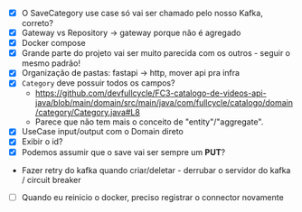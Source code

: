- [x] O SaveCategory use case só vai ser chamado pelo nosso Kafka, correto?
- [x] Gateway vs Repository -> gateway porque não é agregado
- [x] Docker compose
- [x] Grande parte do projeto vai ser muito parecida com os outros - seguir o mesmo padrão!
- [x] Organização de pastas: fastapi -> http, mover api pra infra
- [x] `Category` deve possuir todos os campos?
  - https://github.com/devfullcycle/FC3-catalogo-de-videos-api-java/blob/main/domain/src/main/java/com/fullcycle/catalogo/domain/category/Category.java#L8
  - Parece que não tem mais o conceito de "entity"/"aggregate".
- [x] UseCase input/output com o Domain direto
- [x] Exibir o id?
- [x] Podemos assumir que o save vai ser sempre um **PUT**?
- Fazer retry do kafka quando criar/deletar - derrubar o servidor do kafka / circuit breaker
- [ ] Quando eu reinicio o docker, preciso registrar o connector novamente
